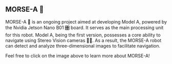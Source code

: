 ## MORSE-A 🤖

MORSE-A 🤖 is an ongoing project aimed at developing Model A, powered by the Nvidia Jetson Nano B01 🎛️ board. It serves as the main processing unit for this robot. Model A, being the first version, possesses a core ability to navigate using Stereo Vision cameras 📸👀. As a result, the MORSE-A robot can detect and analyze three-dimensional images to facilitate navigation.

Feel free to click on the image above to learn more about MORSE-A!